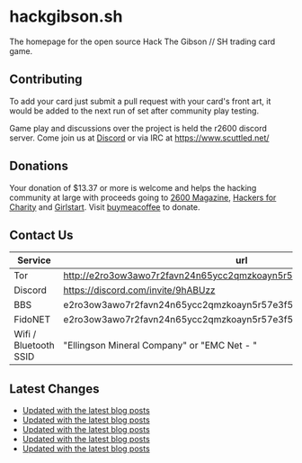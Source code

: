# hackgibson.sh
The homepage for the open source Hack The Gibson // SH trading card game.


## Contributing

To add your card just submit a pull request with your card's front art, it would be added to the next run of set after community play testing.

Game play and discussions over the project is held the r2600 discord server. Come join us at [Discord](https://discord.com/invite/9hABUzz) or via IRC at https://www.scuttled.net/


## Donations

Your donation of $13.37 or more is welcome and helps the hacking community at large with proceeds going to [2600 Magazine](https://2600.com/), [Hackers for Charity](https://hackersforcharity.org) and [Girlstart](https://girlstart.org).  Visit [buymeacoffee](https://www.buymeacoffee.com/hackgibson.sh) to donate.


## Contact Us

Service | url
-|-
Tor | http://e2ro3ow3awo7r2favn24n65ycc2qmzkoayn5r57e3f56nvjwdcgg32ad.onion
Discord | https://discord.com/invite/9hABUzz
BBS | e2ro3ow3awo7r2favn24n65ycc2qmzkoayn5r57e3f56nvjwdcgg32ad.onion:23
FidoNET | e2ro3ow3awo7r2favn24n65ycc2qmzkoayn5r57e3f56nvjwdcgg32ad.onion:24554
Wifi / Bluetooth SSID | "Ellingson Mineral Company" or "EMC Net - <fidonet address>"

## Latest Changes
<!-- BLOG-POST-LIST:START -->
- [Updated with the latest blog posts](https://github.com/DFW2600/hackgibson.sh/commit/4c014798dec008200e1e1a7b19b2dc3fcbd20597)
- [Updated with the latest blog posts](https://github.com/DFW2600/hackgibson.sh/commit/37f597eaa87f9884f71cbf6192c9ac432ee79c3b)
- [Updated with the latest blog posts](https://github.com/DFW2600/hackgibson.sh/commit/57f7b9f6775081a41ea674ec647de6679457fa0a)
- [Updated with the latest blog posts](https://github.com/DFW2600/hackgibson.sh/commit/9112c0d2e77b1dc8525858b6f56ebb01a3f4b003)
- [Updated with the latest blog posts](https://github.com/DFW2600/hackgibson.sh/commit/c02dc339f3ed55709f0c73d9a0b58667685af403)
<!-- BLOG-POST-LIST:END -->

